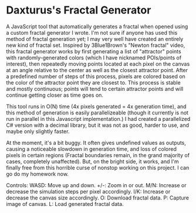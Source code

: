# Daxturus's Fractal Generator
A JavaScript tool that automatically generates a fractal when opened using a custom fractal generator I wrote. I'm not sure if anyone has used this method of fractal generation yet; I may very well have created an entirely new kind of fractal set. Inspired by 3Blue1Brown's "Newton fractal" video, this fractal generator works by first generating a list of "attractor" points with randomly-generated colors (which I have nicknamed POIs/points of interest), then repeatedly moving points located at each pixel on the canvas at an angle relative to the center as well as the closest attractor point. After a predefined number of steps of this process, pixels are colored based on the color of the attractor point they are closest to. This process is stable and mostly continuous; points will tend to certain attractor points and will continue getting closer as time goes on.

This tool runs in O(N) time (4x pixels generated = 4x generation time), and this method of generation is easily parallelizeable (though it currently is not run in parallel in this Javascript implementation.) I had created a parallelized C# version with a decimal library, but it was not as good, harder to use, and maybe only slightly faster.

At the moment, it's a bit buggy. It often gives undefined values as outputs, causing a noticeable slowdown in generation time, and loss of colored pixels in certain regions (Fractal boundaries remain, in the grand majority of cases, completely unaffected). But, on the bright side, it works, and I'm finally free from this horrible curse of nonstop working on this project. I can go do my homework now.

Controls:
WASD: Move up and down.
+/-: Zoom in or out.
M/N: Increase or decrease the simulation steps per pixel accordingly.
I/K: Increase or decrease the canvas size accordingly.
O: Download fractal data.
P: Capture image of canvas.
L: Load generated fractal data.
